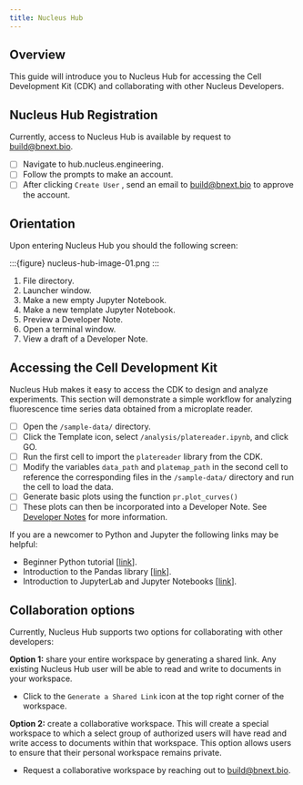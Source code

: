```yaml
---
title: Nucleus Hub
---
```


## Overview

This guide will introduce you to Nucleus Hub for accessing the Cell Development Kit (CDK) and collaborating with other Nucleus Developers. 

## Nucleus Hub Registration

Currently, access to Nucleus Hub is available by request to build@bnext.bio.

- [ ]  Navigate to hub.nucleus.engineering.
- [ ]  Follow the prompts to make an account.
- [ ]  After clicking `Create User` , send an email to build@bnext.bio to approve the account.

## Orientation

Upon entering Nucleus Hub you should the following screen:

:::{figure} nucleus-hub-image-01.png
:::

1. File directory.
2. Launcher window.
3. Make a new empty Jupyter Notebook.
4. Make a new template Jupyter Notebook.
5. Preview a Developer Note.
6. Open a terminal window.
7. View a draft of a Developer Note. 

## Accessing the Cell Development Kit

Nucleus Hub makes it easy to access the CDK to design and analyze experiments. This section will demonstrate a simple workflow for analyzing fluorescence time series data obtained from a microplate reader.  

- [ ]  Open the `/sample-data/` directory.
- [ ]  Click the Template icon, select `/analysis/platereader.ipynb`, and click GO.
- [ ]  Run the first cell to import the `platereader` library from the CDK.
- [ ]  Modify the variables `data_path` and `platemap_path` in the second cell to reference the corresponding files in the `/sample-data/` directory and run the cell to load the data.
- [ ]  Generate basic plots using the function `pr.plot_curves()`
- [ ]  These plots can then be incorporated into a Developer Note. See [Developer Notes](https://www.notion.so/Developer-Notes-22dae616eb5180bc9e76dc87f9af0e0e?pvs=21) for more information.

If you are a newcomer to Python and Jupyter the following links may be helpful:

- Beginner Python tutorial [[link](https://pythonspot.com/)].
- Introduction to the Pandas library [[link](https://tutswiki.com/pandas-cookbook/chapter2/)].
- Introduction to JupyterLab and Jupyter Notebooks [[link](https://jupyter.org/try-jupyter/notebooks/?path=notebooks/Intro.ipynb)].

## Collaboration options

Currently, Nucleus Hub supports two options for collaborating with other developers:

**Option 1:** share your entire workspace by generating a shared link. Any existing Nucleus Hub user will be able to read and write to documents in your workspace. 

- Click to the `Generate a Shared Link` icon at the top right corner of the workspace.

**Option 2:** create a collaborative workspace. This will create a special workspace to which a select group of authorized users will have read and write access to documents within that workspace. This option allows users to ensure that their personal workspace remains private. 

- Request a collaborative workspace by reaching out to build@bnext.bio.